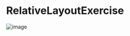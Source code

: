 # RelativeLayoutExercise
![image](https://github.com/Charl913/RelativeLayoutExercise/assets/73072328/d6c747b1-260d-4000-bb00-c1787a89adc3)
